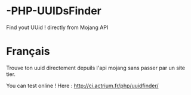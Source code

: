 -PHP-UUIDsFinder
================

Find yout UUid ! directly from Mojang API

Français
====

Trouve ton uuid directement depuils l'api mojang sans passer par un site tier.

You can test online ! Here : http://ci.actrium.fr/php/uuidfinder/
